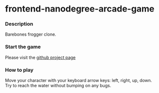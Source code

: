 frontend-nanodegree-arcade-game
===============================
### Description
Barebones frogger clone.

### Start the game
Please visit the [github project page](http://nikosath.space/udacity-frontend-nanodegree-arcade-game/)

### How to play
Move your character with your keyboard arrow keys: left, right, up, down.
Try to reach the water without bumping on any bugs.
